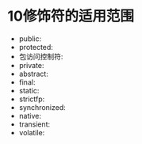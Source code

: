 ﻿# 10修饰符的适用范围
* public:
* protected:
* 包访问控制符:
* private:
* abstract:
* final:
* static:
* strictfp:
* synchronized:
* native:
* transient:
* volatile:

